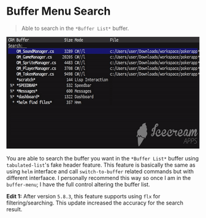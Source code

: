 # Buffer Menu Search
> Able to search in the `*Buffer List*` buffer.

<p align="center">
  <img src="./bms-search.gif" width="600" height="292"/>
</p>

You are able to search the buffer you want in the `*Buffer List*` 
buffer using `tabulated-list`'s fake header feature. This feature 
is basically the same as using `helm` interface and call 
`switch-to-buffer` related commands but with different interfaace. 
I personally recommend this way so once I am in the `buffer-menu`; 
I have the full control altering the buffer list.

**Edit 1:** After version `5.8.3`, this feature supports using 
`flx` for filtering/searching. This update increased the 
accuracy for the search result.
